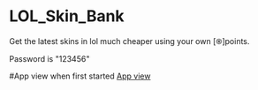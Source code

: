 # LOL_Skin_Bank
Get the latest skins in lol much cheaper using your own [֍]points.

Password is "123456"

#App view when first started
[App view](https://raw.githubusercontent.com/viditromedokomi/LOL_Skin_Bank/main/images/lock_view.png?token=AT5JZWVA5I5RPF4R7GGYU7DAR3GBY "What a")


#
